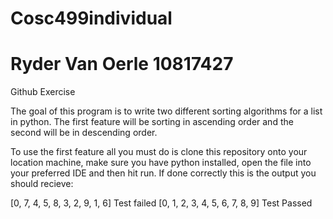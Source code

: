# Cosc499individual
# Ryder Van Oerle 10817427

Github Exercise

The goal of this program is to write two different sorting algorithms for a list in python.
The first feature will be sorting in ascending order and the second will be in descending order.

To use the first feature all you must do is clone this repository onto your location machine, make sure you have 
python installed, open the file into your preferred IDE and then hit run. 
If done correctly this is the output you should recieve:

[0, 7, 4, 5, 8, 3, 2, 9, 1, 6]
Test failed
[0, 1, 2, 3, 4, 5, 6, 7, 8, 9]
Test Passed

